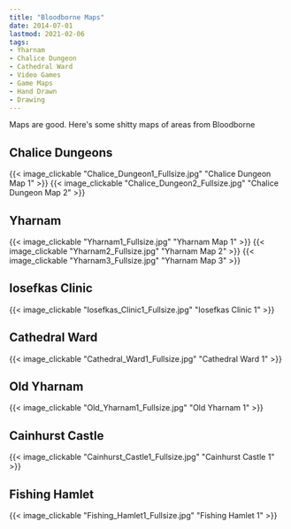 ```yaml
---
title: "Bloodborne Maps"
date: 2014-07-01
lastmod: 2021-02-06
tags:
- Yharnam
- Chalice Dungeon
- Cathedral Ward
- Video Games
- Game Maps
- Hand Drawn
- Drawing
---
```


Maps are good. Here's some shitty maps of areas from Bloodborne

## Chalice Dungeons

{{< image_clickable "Chalice_Dungeon1_Fullsize.jpg" "Chalice Dungeon Map 1" >}}
{{< image_clickable "Chalice_Dungeon2_Fullsize.jpg" "Chalice Dungeon Map 2" >}}

## Yharnam

{{< image_clickable "Yharnam1_Fullsize.jpg" "Yharnam Map 1" >}}
{{< image_clickable "Yharnam2_Fullsize.jpg" "Yharnam Map 2" >}}
{{< image_clickable "Yharnam3_Fullsize.jpg" "Yharnam Map 3" >}}

## Iosefkas Clinic

{{< image_clickable "Iosefkas_Clinic1_Fullsize.jpg" "Iosefkas Clinic 1" >}}

## Cathedral Ward

{{< image_clickable "Cathedral_Ward1_Fullsize.jpg" "Cathedral Ward 1" >}}

## Old Yharnam

{{< image_clickable "Old_Yharnam1_Fullsize.jpg" "Old Yharnam 1" >}}

## Cainhurst Castle

{{< image_clickable "Cainhurst_Castle1_Fullsize.jpg" "Cainhurst Castle 1" >}}

## Fishing Hamlet

{{< image_clickable "Fishing_Hamlet1_Fullsize.jpg" "Fishing Hamlet 1" >}}
